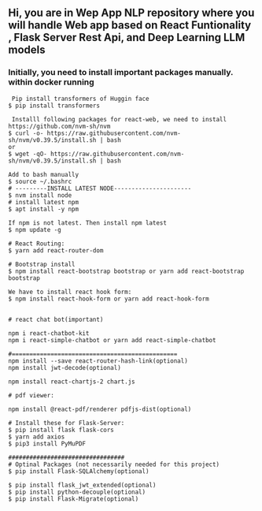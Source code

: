 ## Hi, you are in Wep App NLP repository where  you will handle Web app based on React Funtionality , Flask Server Rest Api, and Deep Learning LLM models
### Initially,  you need to install important packages manually. within docker running 

```shell
 Pip install transformers of Huggin face
$ pip install transformers
```

```shell
 Installl following packages for react-web, we need to install
https://github.com/nvm-sh/nvm
$ curl -o- https://raw.githubusercontent.com/nvm-sh/nvm/v0.39.5/install.sh | bash
or
$ wget -qO- https://raw.githubusercontent.com/nvm-sh/nvm/v0.39.5/install.sh | bash
```
```shell
Add to bash manually
$ source ~/.bashrc
# ---------INSTALL LATEST NODE----------------------
$ nvm install node
# install latest npm
$ apt install -y npm
```
```shell
If npm is not latest. Then install npm latest
$ npm update -g
```

```shell
# React Routing:
$ yarn add react-router-dom

# Bootstrap install
$ npm install react-bootstrap bootstrap or yarn add react-bootstrap bootstrap

We have to install react hook form:
$ npm install react-hook-form or yarn add react-hook-form
```

```shell

# react chat bot(important)

npm i react-chatbot-kit
npm i react-simple-chatbot or yarn add react-simple-chatbot

#===============================================
npm install --save react-router-hash-link(optional)
npm install jwt-decode(optional)

npm install react-chartjs-2 chart.js

# pdf viewer:

npm install @react-pdf/renderer pdfjs-dist(optional)

```
```shell
# Install these for Flask-Server:
$ pip install flask flask-cors
$ yarn add axios    
$ pip3 install PyMuPDF

#################################
# Optinal Packages (not necessarily needed for this project)
$ pip install Flask-SQLAlchemy(optional)

$ pip install flask_jwt_extended(optional)
$ pip install python-decouple(optional)
$ pip install Flask-Migrate(optional)

```

